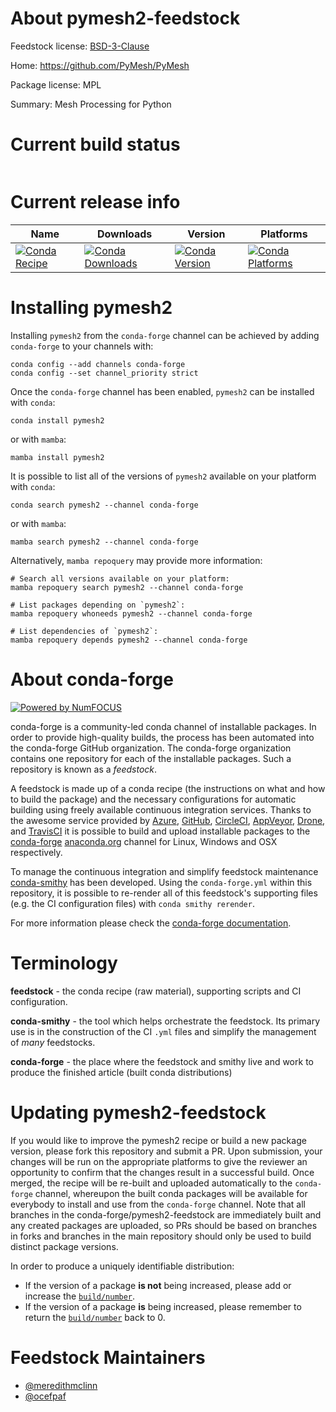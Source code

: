 About pymesh2-feedstock
=======================

Feedstock license: [BSD-3-Clause](https://github.com/conda-forge/pymesh2-feedstock/blob/main/LICENSE.txt)

Home: https://github.com/PyMesh/PyMesh

Package license: MPL

Summary: Mesh Processing for Python

Current build status
====================


<table>
</table>

Current release info
====================

| Name | Downloads | Version | Platforms |
| --- | --- | --- | --- |
| [![Conda Recipe](https://img.shields.io/badge/recipe-pymesh2-green.svg)](https://anaconda.org/conda-forge/pymesh2) | [![Conda Downloads](https://img.shields.io/conda/dn/conda-forge/pymesh2.svg)](https://anaconda.org/conda-forge/pymesh2) | [![Conda Version](https://img.shields.io/conda/vn/conda-forge/pymesh2.svg)](https://anaconda.org/conda-forge/pymesh2) | [![Conda Platforms](https://img.shields.io/conda/pn/conda-forge/pymesh2.svg)](https://anaconda.org/conda-forge/pymesh2) |

Installing pymesh2
==================

Installing `pymesh2` from the `conda-forge` channel can be achieved by adding `conda-forge` to your channels with:

```
conda config --add channels conda-forge
conda config --set channel_priority strict
```

Once the `conda-forge` channel has been enabled, `pymesh2` can be installed with `conda`:

```
conda install pymesh2
```

or with `mamba`:

```
mamba install pymesh2
```

It is possible to list all of the versions of `pymesh2` available on your platform with `conda`:

```
conda search pymesh2 --channel conda-forge
```

or with `mamba`:

```
mamba search pymesh2 --channel conda-forge
```

Alternatively, `mamba repoquery` may provide more information:

```
# Search all versions available on your platform:
mamba repoquery search pymesh2 --channel conda-forge

# List packages depending on `pymesh2`:
mamba repoquery whoneeds pymesh2 --channel conda-forge

# List dependencies of `pymesh2`:
mamba repoquery depends pymesh2 --channel conda-forge
```


About conda-forge
=================

[![Powered by
NumFOCUS](https://img.shields.io/badge/powered%20by-NumFOCUS-orange.svg?style=flat&colorA=E1523D&colorB=007D8A)](https://numfocus.org)

conda-forge is a community-led conda channel of installable packages.
In order to provide high-quality builds, the process has been automated into the
conda-forge GitHub organization. The conda-forge organization contains one repository
for each of the installable packages. Such a repository is known as a *feedstock*.

A feedstock is made up of a conda recipe (the instructions on what and how to build
the package) and the necessary configurations for automatic building using freely
available continuous integration services. Thanks to the awesome service provided by
[Azure](https://azure.microsoft.com/en-us/services/devops/), [GitHub](https://github.com/),
[CircleCI](https://circleci.com/), [AppVeyor](https://www.appveyor.com/),
[Drone](https://cloud.drone.io/welcome), and [TravisCI](https://travis-ci.com/)
it is possible to build and upload installable packages to the
[conda-forge](https://anaconda.org/conda-forge) [anaconda.org](https://anaconda.org/)
channel for Linux, Windows and OSX respectively.

To manage the continuous integration and simplify feedstock maintenance
[conda-smithy](https://github.com/conda-forge/conda-smithy) has been developed.
Using the ``conda-forge.yml`` within this repository, it is possible to re-render all of
this feedstock's supporting files (e.g. the CI configuration files) with ``conda smithy rerender``.

For more information please check the [conda-forge documentation](https://conda-forge.org/docs/).

Terminology
===========

**feedstock** - the conda recipe (raw material), supporting scripts and CI configuration.

**conda-smithy** - the tool which helps orchestrate the feedstock.
                   Its primary use is in the construction of the CI ``.yml`` files
                   and simplify the management of *many* feedstocks.

**conda-forge** - the place where the feedstock and smithy live and work to
                  produce the finished article (built conda distributions)


Updating pymesh2-feedstock
==========================

If you would like to improve the pymesh2 recipe or build a new
package version, please fork this repository and submit a PR. Upon submission,
your changes will be run on the appropriate platforms to give the reviewer an
opportunity to confirm that the changes result in a successful build. Once
merged, the recipe will be re-built and uploaded automatically to the
`conda-forge` channel, whereupon the built conda packages will be available for
everybody to install and use from the `conda-forge` channel.
Note that all branches in the conda-forge/pymesh2-feedstock are
immediately built and any created packages are uploaded, so PRs should be based
on branches in forks and branches in the main repository should only be used to
build distinct package versions.

In order to produce a uniquely identifiable distribution:
 * If the version of a package **is not** being increased, please add or increase
   the [``build/number``](https://docs.conda.io/projects/conda-build/en/latest/resources/define-metadata.html#build-number-and-string).
 * If the version of a package **is** being increased, please remember to return
   the [``build/number``](https://docs.conda.io/projects/conda-build/en/latest/resources/define-metadata.html#build-number-and-string)
   back to 0.

Feedstock Maintainers
=====================

* [@meredithmclinn](https://github.com/meredithmclinn/)
* [@ocefpaf](https://github.com/ocefpaf/)

